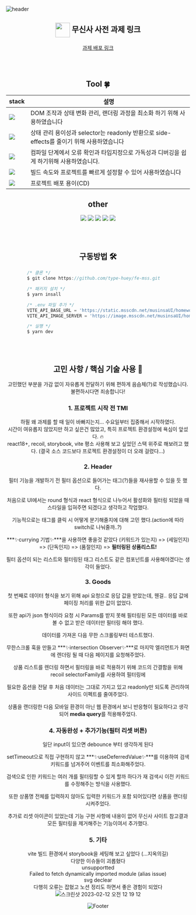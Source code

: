 <!-- 헤더 -->

![header](https://capsule-render.vercel.app/api?type=slice&color=auto&height=200&section=header&text=MUSINSA&desc=FE%20과제&fontSize=60&rotate=14&fontAlignY=25&fontAlign=75&descAlignY=43&descAlign=80&&animation=twinkling)

<div align=center>

## <img align="center" width="40" src="https://user-images.githubusercontent.com/75469131/213887734-1f8f0fb6-4395-4aa6-b828-3b44b96d8f0f.gif" /> 무신사 사전 과제 링크

[과제 배포 링크](https://frabjous-dodol-73a16b.netlify.app/)

<br/><br/>

## Tool :four_leaf_clover:

| stack                                                                                                  | 설명                                                                                      |
| ------------------------------------------------------------------------------------------------------ | ----------------------------------------------------------------------------------------- |
| <img src="https://img.shields.io/badge/React-0099E5?style=flat&logo=React&logoColor=white"/>           | DOM 조작과 상태 변화 관리, 랜더링 과정을 최소화 하기 위해 사용하였습니다                  |
| <img src="https://img.shields.io/badge/Recoil-003791?style=flat&logo=Atom&logoColor=white"/>           | 상태 관리 용이성과 selector는 readonly 반환으로 side-effects를 줄이기 위해 사용하였습니다 |
| <img src="https://img.shields.io/badge/TypeScript-3178C6?style=flat&logo=TypeScript&logoColor=white"/> | 컴파일 단계에서 오류 확인과 타입지정으로 가독성과 디버깅을 쉽게 하기위해 사용하였습니다.  |
| <img src="https://img.shields.io/badge/Vite-646CFF?style=flat&logo=Vite&logoColor=white"/>             | 빌드 속도와 프로젝트를 빠르게 설정할 수 있어 사용하였습니다                               |
| <img src="https://img.shields.io/badge/Netlify-00C7B7?style=flat&logo=Netlify&logoColor=white"/>       | 프로젝트 배포 용이(CD)                                                                        |

## other

<img src="https://img.shields.io/badge/storybook-FF3399?style=flat&logo=StoryBook&logoColor=white"/>
<img src="https://img.shields.io/badge/styled components-DB7093?style=flat&logo=styled-components&logoColor=white"/>
<img src="https://img.shields.io/badge/GitHub-181717?style=flat&logo=GitHub&logoColor=white" />
<img src="https://img.shields.io/badge/Axios-5A29E4?style=flat&logo=Axios&logoColor=white"/>
<img src="https://img.shields.io/badge/Sass-CC6699?style=flat&logo=Sass&logoColor=white"/>

<br/><br/>

## 구동방법 🛠

<div align=left>

```javascript
        /* 클론 */
        $ git clone https://github.com/type-huey/fe-mss.git

        /* 패키지 설치 */
        $ yarn insall

        /* .env 파일 추가 */
        VITE_API_BASE_URL = 'https://static.msscdn.net/musinsaUI/homework'
        VITE_API_IMAGE_SERVER = 'https://image.msscdn.net/musinsaUI/homework'

        /* 실행 */
        $ yarn dev
```

</div>

 <br/>
 <br/>

## 고민 사항 / 핵심 기술 사용 🤔

고민했던 부분을 가감 없이 자유롭게 전달하기 위해 편하게 음슴체(?)로 작성했습니다. 불편하시다면 죄송합니다!

### 1. 프로젝트 시작 전 TMI

하필 왜 과제를 할 때 일이 바빠지는지... 수요일부터 집중해서 시작하였다. <br/>
시간이 여유롭지 않았지만 하고 싶은건 많았고, 특히 프로젝트 환경설정에 욕심이 앞섰다. 🔥 <br/>
react18+, recoil, storybook, vite 평소 사용해 보고 싶었던 스택 위주로 해보려고 했다. (결국 소스 코드보다 프로젝트 환경설정이 더 오래 걸렸다...) <br/>

### 2. Header

필터 기능을 개발하기 전 필터 옵션으로 들어가는 태그(?)들을 재사용할 수 있을 듯 했다.<br/>

처음으로 UI에서는 round 형식과 react 형식으로 나누어서 활성화와 필터링 되었을 때 스타일을 입혀주면 되겠다고 생각하고 작업했다.<br/>

기능적으로는 태그를 클릭 시 어떻게 분기해줄지에 대해 고민 했다.(action에 따라 switch로 나눠줄까..?)<br/>

***✨currying 기법✨***을 사용하면 좋을것 같았다 (키워드가 있는지) => (세일인지) => (단독인지) => (품절인지) => **필터링된 상품리스트!**

필터 옵션이 되는 리스트와 필터링된 태그 리스트도 같은 컴포넌트를 사용해야겠다는 생각이 들었다.<br/>

### 3. Goods

첫 번째로 데이터 형식을 보기 위해 api 요청으로 응답 값을 받았는데, 웬걸.. 응답 값에 페이징 처리를 위한 값이 없었다. <br/>

또한 api가 json 형식이라 요청 시 Params를 받지 못해 필터링된 모든 데이터를 바로 볼 수 없고 받은 데이터만 필터링 해야 했다. <br/>

데이터를 가져온 다음 무한 스크롤링부터 테스트했다. <br/>

무한스크롤 훅을 만들고 ***✨intersection Observer✨***로 마지막 엘리먼트가 화면에 렌더링 될 때 다음 페이지를 요청해주었다.<br/>

상품 리스트를 렌더링 하면서 필터링을 바로 적용하기 위해 코드의 간결함을 위해 recoil selectorFamily를 사용하여 필터링에 <br/>

필요한 옵션을 전달 후 처음 데이터는 그대로 가지고 있고 readonly만 되도록 관리하여 사이드 이펙트를 줄여주었다. <br/>

상품을 랜더링한 다음 모바일 환경이 아닌 웹 환경에서 보니 반응형이 필요하다고 생각되어 **media query**를 적용해주었다. <br/>

### 4. 자동완성 + 추가기능(필터 리셋 버튼)

일단 input이 있으면 debounce 부터 생각하게 된다 <br/>

setTimeout으로 직접 구현하지 않고 ***✨useDeferredValue✨***를 이용하여 검색 키워드를 넘겨주어 이벤트를 최소화해주었다. <br/>

검색으로 인한 키워드는 여러 개를 필터링할 수 있게 할까 하다가 재 검색시 이전 키워드를 수정해주는 방식을 사용했다.<br/>
        
또한 상품명 전체를 입력하지 않아도 입력한 키워드가 포함 되어있다면 상품을 랜더링 시켜주었다. <br/>

추가로 리셋 아이콘이 있었는데 기능 구현 사항에 내용이 없어 무신사 사이트 참고결과 모든 필터링을 제거해주는 기능이여서 추가했다.<br/>

### 5. 기타

vite 빌드 환경에서 storybook을 세팅해 보고 싶었다 (...지옥의길) <br/>
다양한 이슈들이 괴롭혔다 <br/>
unsupportted <br/>
Failed to fetch dynamically imported module (alias issue) <br/>
svg declear <br/>
다행히 오류는 잡혔고 노션 정리도 하면서 좋은 경험이 되었다<br/>
![스크린샷 2023-02-12 오전 12 19 12](https://user-images.githubusercontent.com/20451074/218266474-6fbcc575-d71e-4f47-b4d6-a75c3be35691.png)

![Footer](https://capsule-render.vercel.app/api?type=waving&color=auto&height=200&section=footer)
